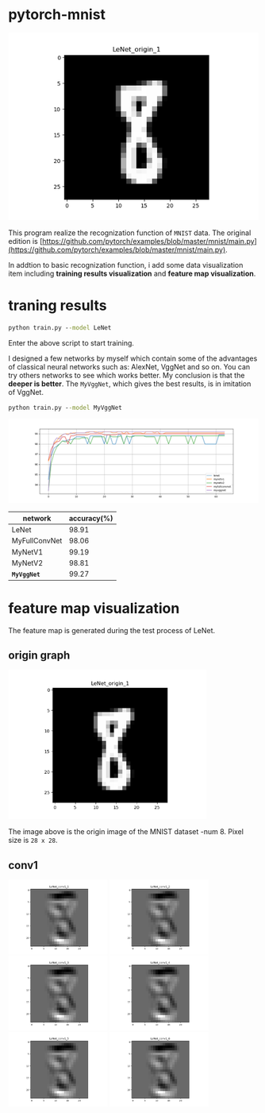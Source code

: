 # pytorch-mnist

![](https://github.com/cssdcc1997/pytorch-mnist/blob/main/model/lenet_feature_map/origin_1.png)

This program realize the recognization function of `MNIST` data. The original edition is [https://github.com/pytorch/examples/blob/master/mnist/main.py](https://github.com/pytorch/examples/blob/master/mnist/main.py).

In addtion to basic recognization function, i add some data visualization item including **training results visualization** and **feature map visualization**. 

# traning results
```cmd
python train.py --model LeNet
```

Enter the above script to start training.

I designed a few networks by myself which contain some of the advantages of classical neural networks such as: AlexNet, VggNet and so on. You can try others networks to see which works better. My conclusion is that the **deeper is better**. The `MyVggNet`, which gives the best results, is in imitation of VggNet.

```cmd
python train.py --model MyVggNet
```

![](https://github.com/cssdcc1997/pytorch-mnist/blob/main/model/result/Figure_1.png)

| network | accuracy(%)|
|---|---|
|LeNet|98.91|
|MyFullConvNet|98.06|
|MyNetV1|99.19|
|MyNetV2|98.81|
|**`MyVggNet`**|99.27|

# feature map visualization

The feature map is generated during the test process of LeNet.

## origin graph

<img src="./model/lenet_feature_map/origin_1.png" width=400 />

The image above is the origin image of the MNIST dataset -num 8. Pixel size is `28 x 28`.

## conv1

<img src="./model/lenet_feature_map/conv1_1.png" width=200 />
<img src="./model/lenet_feature_map/conv1_2.png" width=200 />
<img src="./model/lenet_feature_map/conv1_3.png" width=200 />
<img src="./model/lenet_feature_map/conv1_4.png" width=200 />
<img src="./model/lenet_feature_map/conv1_5.png" width=200 />
<img src="./model/lenet_feature_map/conv1_6.png" width=200 />